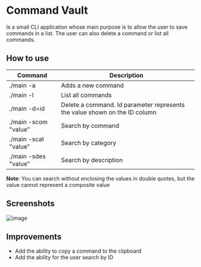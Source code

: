 # Command Vault
Is a small CLI application whose main purpose is to allow the user to save commands in a list. The user can also delete a command or list all commands.

## How to use

| Command           | Description                                               |
| ----------------- | ---------------------------------------------------------------- |
| ./main -a         | Adds a new command |
| ./main -l         | List all commands |
| ./main -d=id      | Delete a command. Id parameter represents the value shown on the ID column |
| ./main -scom "value"      | Search by command |
| ./main -scat "value"     | Search by category |
| ./main -sdes "value"     | Search by description |

**Note**: You can search without enclosing the values in double quotes, but the value cannot represent a composite value
## Screenshots
![image](https://user-images.githubusercontent.com/27534241/183266869-608e0225-e1c5-49b9-a756-e65589fc8ae1.png)

## Improvements

- Add the ability to copy a command to the clipboard
- Add the ability for the user search by ID

